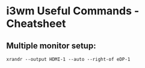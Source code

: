 # i3wm Useful Commands - Cheatsheet

## Multiple monitor setup: 

```
xrandr --output HDMI-1 --auto --right-of eDP-1
```
